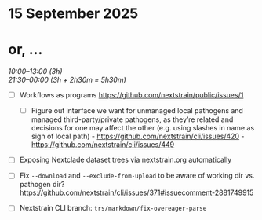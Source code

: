 # 15 September 2025
# or, …

_10:00–13:00 (3h)_  
_21:30–00:00 (3h + 2h30m = 5h30m)_

- [ ] Workflows as programs
      <https://github.com/nextstrain/public/issues/1>

  - [ ] Figure out interface we want for unmanaged local pathogens and managed
        third-party/private pathogens, as they’re related and decisions for one may
        affect the other (e.g. using slashes in name as sign of local path)
          - <https://github.com/nextstrain/cli/issues/420>
          - <https://github.com/nextstrain/cli/issues/449>

- [ ] Exposing Nextclade dataset trees via nextstrain.org automatically

- [ ] Fix `--download` and `--exclude-from-upload` to be aware of working dir vs. pathogen dir?
      <https://github.com/nextstrain/cli/issues/371#issuecomment-2881749915>

- [ ] Nextstrain CLI branch: `trs/markdown/fix-overeager-parse`
